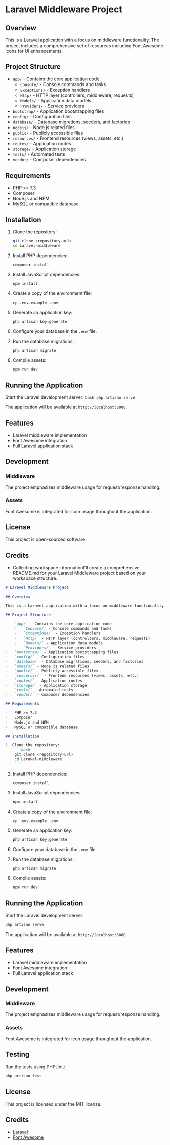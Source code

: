 # Laravel Middleware Project

## Overview

This is a Laravel application with a focus on middleware functionality. The project includes a comprehensive set of resources including Font Awesome icons for UI enhancements.

## Project Structure

-   `app/` - Contains the core application code
    -   `Console/` - Console commands and tasks
    -   `Exceptions/` - Exception handlers
    -   `Http/` - HTTP layer (controllers, middleware, requests)
    -   `Models/` - Application data models
    -   `Providers/` - Service providers
-   `bootstrap/` - Application bootstrapping files
-   `config/` - Configuration files
-   `database/` - Database migrations, seeders, and factories
-   `nodejs/` - Node.js related files
-   `public/` - Publicly accessible files
-   `resources/` - Frontend resources (views, assets, etc.)
-   `routes/` - Application routes
-   `storage/` - Application storage
-   `tests/` - Automated tests
-   `vendor/` - Composer dependencies

## Requirements

-   PHP >= 7.3
-   Composer
-   Node.js and NPM
-   MySQL or compatible database

## Installation

1. Clone the repository:

    ```bash
    git clone <repository-url>
    cd Laravel-middleware
    ```

2. Install PHP dependencies:

    ```bash
    composer install
    ```

3. Install JavaScript dependencies:

    ```bash
    npm install
    ```

4. Create a copy of the environment file:

    ```bash
    cp .env.example .env
    ```

5. Generate an application key:

    ```bash
    php artisan key:generate
    ```

6. Configure your database in the `.env` file.

7. Run the database migrations:

    ```bash
    php artisan migrate
    ```

8. Compile assets:
    ```bash
    npm run dev
    ```

## Running the Application

Start the Laravel development server:
`bash
    php artisan serve
    `

The application will be available at `http://localhost:8000`.

## Features

-   Laravel middleware implementation
-   Font Awesome integration
-   Full Laravel application stack

## Development

### Middleware

The project emphasizes middleware usage for request/response handling.

### Assets

Font Awesome is integrated for icon usage throughout the application.

## License

This project is open-sourced software.

## Credits

-   Collecting workspace informationI'll create a comprehensive README.md for your Laravel Middleware project based on your workspace structure.

````markdown
# Laravel Middleware Project

## Overview

This is a Laravel application with a focus on middleware functionality. The project includes a comprehensive set of resources including Font Awesome icons for UI enhancements.

## Project Structure

-   `app/` - Contains the core application code
    -   `Console/` - Console commands and tasks
    -   `Exceptions/` - Exception handlers
    -   `Http/` - HTTP layer (controllers, middleware, requests)
    -   `Models/` - Application data models
    -   `Providers/` - Service providers
-   `bootstrap/` - Application bootstrapping files
-   `config/` - Configuration files
-   `database/` - Database migrations, seeders, and factories
-   `nodejs/` - Node.js related files
-   `public/` - Publicly accessible files
-   `resources/` - Frontend resources (views, assets, etc.)
-   `routes/` - Application routes
-   `storage/` - Application storage
-   `tests/` - Automated tests
-   `vendor/` - Composer dependencies

## Requirements

-   PHP >= 7.3
-   Composer
-   Node.js and NPM
-   MySQL or compatible database

## Installation

1. Clone the repository:
    ```bash
    git clone <repository-url>
    cd Laravel-middleware
    ```
````

2. Install PHP dependencies:

    ```bash
    composer install
    ```

3. Install JavaScript dependencies:

    ```bash
    npm install
    ```

4. Create a copy of the environment file:

    ```bash
    cp .env.example .env
    ```

5. Generate an application key:

    ```bash
    php artisan key:generate
    ```

6. Configure your database in the `.env` file.

7. Run the database migrations:

    ```bash
    php artisan migrate
    ```

8. Compile assets:
    ```bash
    npm run dev
    ```

## Running the Application

Start the Laravel development server:

```bash
php artisan serve
```

The application will be available at `http://localhost:8000`.

## Features

-   Laravel middleware implementation
-   Font Awesome integration
-   Full Laravel application stack

## Development

### Middleware

The project emphasizes middleware usage for request/response handling.

### Assets

Font Awesome is integrated for icon usage throughout the application.

## Testing

Run the tests using PHPUnit:

```bash
php artisan test
```

## License

This project is licensed under the MIT license.

## Credits

-   [Laravel](https://laravel.com)
-   [Font Awesome](https://fontawesome.com)
